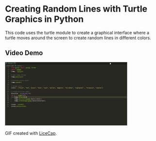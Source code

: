 # Creating Random Lines with Turtle Graphics in Python

This code uses the turtle module to create a graphical interface where a turtle moves around the screen to create random lines in different colors.

## Video Demo

<img src = "video_Demo.gif" width = "80%">

GIF created with [LiceCap](http://www.cockos.com/licecap/).